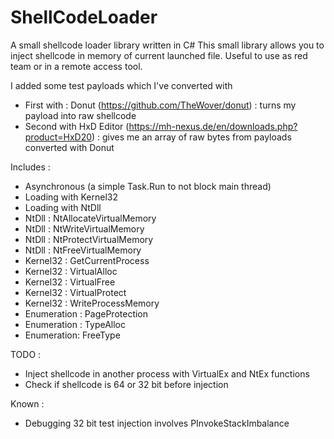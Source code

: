 # ShellCodeLoader
A small shellcode loader library written in C#
This small library allows you to inject shellcode in memory of current launched file. 
Useful to use as red team or in a remote access tool.

I added some test payloads which I've converted with 
* First with : Donut (https://github.com/TheWover/donut) : turns my payload into raw shellcode
* Second with HxD Editor (https://mh-nexus.de/en/downloads.php?product=HxD20) : gives me an array of raw bytes from payloads converted with Donut


Includes : 

* Asynchronous (a simple Task.Run to not block main thread)
* Loading with Kernel32
* Loading with NtDll
* NtDll : NtAllocateVirtualMemory
* NtDll : NtWriteVirtualMemory
* NtDll : NtProtectVirtualMemory
* NtDll : NtFreeVirtualMemory
* Kernel32 : GetCurrentProcess
* Kernel32 : VirtualAlloc
* Kernel32 : VirtualFree
* Kernel32 : VirtualProtect
* Kernel32 : WriteProcessMemory
* Enumeration : PageProtection
* Enumeration : TypeAlloc
* Enumeration: FreeType

TODO :
* Inject shellcode in another process with VirtualEx and NtEx functions
* Check if shellcode is 64 or 32 bit before injection

Known : 
* Debugging 32 bit test injection involves PInvokeStackImbalance

